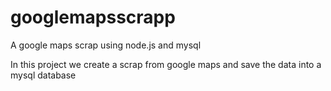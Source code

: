 # googlemapsscrapp
A google maps scrap using node.js and mysql

In this project we create a scrap from google maps and save the data into a mysql database
